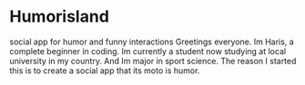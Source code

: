 # Humorisland
social app for humor and funny interactions 
Greetings everyone. Im Haris, a complete beginner in coding. Im currently a student now studying at local university in my country. And Im major in sport science. The reason I started this is to create a social app that its moto is humor.  
